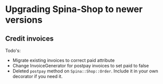 # Upgrading Spina-Shop to newer versions

## Credit invoices
Todo's:
- Migrate existing invoices to correct paid attribute
- Change InvoiceGenerator for postpay invoices to set paid to false
- Deleted `postpay` method on `Spina::Shop::Order`. Include it in your own decorator if you need it.